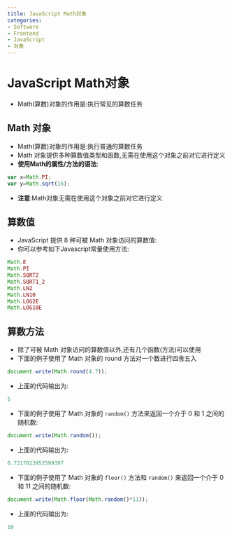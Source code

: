 ```yaml
---
title: JavaScript Math对象
categories:
- Software
- Frontend
- JavaScript
- 对象
---
```

# JavaScript Math对象

- Math(算数)对象的作用是:执行常见的算数任务

## Math 对象

- Math(算数)对象的作用是:执行普通的算数任务
- Math 对象提供多种算数值类型和函数,无需在使用这个对象之前对它进行定义
- **使用Math的属性/方法的语法**:

```js
var x=Math.PI;
var y=Math.sqrt(16);
```

- **注意**:Math对象无需在使用这个对象之前对它进行定义

## 算数值

- JavaScript 提供 8 种可被 Math 对象访问的算数值:
- 你可以参考如下Javascript常量使用方法:

```js
Math.E
Math.PI
Math.SQRT2
Math.SQRT1_2
Math.LN2
Math.LN10
Math.LOG2E
Math.LOG10E
```

## 算数方法

- 除了可被 Math 对象访问的算数值以外,还有几个函数(方法)可以使用
- 下面的例子使用了 Math 对象的 round 方法对一个数进行四舍五入

```js
document.write(Math.round(4.7));
```

- 上面的代码输出为:

```js
5
```

- 下面的例子使用了 Math 对象的 `random()` 方法来返回一个介于 0 和 1 之间的随机数:

```js
document.write(Math.random());
```

- 上面的代码输出为:

```js
0.7317023952599397
```

- 下面的例子使用了 Math 对象的 `floor()` 方法和 `random()` 来返回一个介于 0 和 11 之间的随机数:

```js
document.write(Math.floor(Math.random()*11));
```

- 上面的代码输出为:

```js
10
```

